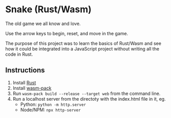 # Snake (Rust/Wasm)

The old game we all know and love.

Use the arrow keys to begin, reset, and move in the game.

The purpose of this project was to learn the basics of Rust/Wasm and see how it could be integrated
into a JavaScript project without writing all the code in Rust.

## Instructions
1.  Install [Rust](https://rustup.rs/)
2.  Install [wasm-pack](https://rustwasm.github.io/wasm-pack/installer/)
3.  Run `wasm-pack build --release --target web` from the command line.
4.  Run a localhost server from the directoty with the index.html file in it, eg.
    * Python: `python -m http.server`
    * Node/NPM: `npx http-server`
